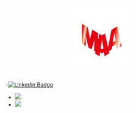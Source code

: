 <p align="center"><a href="https://0mariano.github.io"><img width="30%" src="./images/maa.png" /></a></p>

<br />



-[![Linkedin Badge](https://img.shields.io/badge/-mariano-alfonso-667a60226-blue?style=flat-square&logo=Linkedin&logoColor=white&link=https://www.linkedin.com/in/mariano-alfonso-667a60226/)](https://www.linkedin.com/in/mariano-alfonso-667a60226/)
- <a href="https://twitter.com/MARIANO03_/"><img src="https://img.shields.io/badge/Follow Me-0D95E8?style=for-the-badge&logo=twitter&logoColor=white"/></a>
- <a href="https://0mariano.github.io/"><img height="30px" src="https://img.shields.io/badge/Visit%20my%20Website-8E2DE2?style=for-the-badge&logo=google%20chrome&logoColor=white"/></a>
